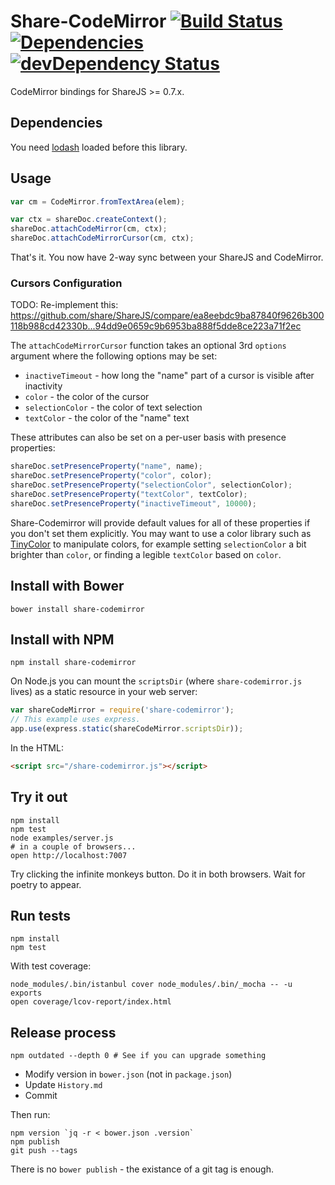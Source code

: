 # Share-CodeMirror [![Build Status](https://secure.travis-ci.org/share/share-codemirror.png)](http://travis-ci.org/share/share-codemirror) [![Dependencies](https://david-dm.org/share/share-codemirror.png)](https://david-dm.org/share/share-codemirror) [![devDependency Status](https://david-dm.org/share/share-codemirror/dev-status.png)](https://david-dm.org/share/share-codemirror#info=devDependencies)
CodeMirror bindings for ShareJS >= 0.7.x.

## Dependencies

You need [lodash](http://lodash.com/) loaded before this library.

## Usage

```javascript
var cm = CodeMirror.fromTextArea(elem);

var ctx = shareDoc.createContext();
shareDoc.attachCodeMirror(cm, ctx);
shareDoc.attachCodeMirrorCursor(cm, ctx);
```

That's it. You now have 2-way sync between your ShareJS and CodeMirror.

### Cursors Configuration

TODO: Re-implement this:
https://github.com/share/ShareJS/compare/ea8eebdc9ba87840f9626b300118b988cd42330b...94dd9e0659c9b6953ba888f5dde8ce223a71f2ec

The `attachCodeMirrorCursor` function takes an optional 3rd `options` argument where the
following options may be set:

* `inactiveTimeout` - how long the "name" part of a cursor is visible after inactivity
* `color` - the color of the cursor
* `selectionColor` - the color of text selection
* `textColor` - the color of the "name" text

These attributes can also be set on a per-user basis with presence properties:

```javascript
shareDoc.setPresenceProperty("name", name);
shareDoc.setPresenceProperty("color", color);
shareDoc.setPresenceProperty("selectionColor", selectionColor);
shareDoc.setPresenceProperty("textColor", textColor);
shareDoc.setPresenceProperty("inactiveTimeout", 10000);
```

Share-Codemirror will provide default values for all of these properties if you
don't set them explicitly. You may want to use a color library such as
[TinyColor](http://bgrins.github.io/TinyColor/)
to manipulate colors, for example setting `selectionColor` a bit brighter than
`color`, or finding a legible `textColor` based on `color`.

## Install with Bower

```
bower install share-codemirror
```

## Install with NPM

```
npm install share-codemirror
```

On Node.js you can mount the `scriptsDir` (where `share-codemirror.js` lives) as a static resource
in your web server:

```javascript
var shareCodeMirror = require('share-codemirror');
// This example uses express.
app.use(express.static(shareCodeMirror.scriptsDir));
```

In the HTML:

```html
<script src="/share-codemirror.js"></script>
```

## Try it out

```
npm install
npm test
node examples/server.js
# in a couple of browsers...
open http://localhost:7007
```

Try clicking the infinite monkeys button. Do it in both browsers.
Wait for poetry to appear.

## Run tests

```
npm install
npm test
```

With test coverage:

```
node_modules/.bin/istanbul cover node_modules/.bin/_mocha -- -u exports
open coverage/lcov-report/index.html
```

## Release process

```
npm outdated --depth 0 # See if you can upgrade something
```

* Modify version in `bower.json` (not in `package.json`)
* Update `History.md`
* Commit

Then run:

```
npm version `jq -r < bower.json .version`
npm publish
git push --tags
```

There is no `bower publish` - the existance of a git tag is enough.
